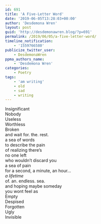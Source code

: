 ```yaml
---
id: 691
title: 'A Five-Letter Word'
date: '2019-06-05T13:28:03+00:00'
author: 'Desdemona Wren'
layout: post
guid: 'http://desdemonawren.blog/?p=691'
permalink: /2019/06/05/a-five-letter-word/
timeline_notification:
    - '1559766580'
publicize_twitter_user:
    - DesdemonaWren
ppma_authors_name:
    - 'Desdemona Wren'
categories:
    - Poetry
tags:
    - 'am writing'
    - old
    - sad
    - writing
---
```


Insignificant  
Nobody  
Useless  
Worthless  
Broken  
and wait for. the. rest.  
a sea of words  
to describe the pain  
of realizing there’s  
no one left  
who wouldn’t discard you  
a sea of pain  
for a second, a minute, an hour…  
*a lifetime*  
of. an. endless. sea.  
and hoping maybe someday  
you wont feel as  
Empty  
Despised  
Forgotten  
Ugly  
Invisible